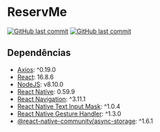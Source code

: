 # ReservMe
<!--------------------- TAGS  -------------------------------->
[![GitHub last commit](https://img.shields.io/github/last-commit/felpsbs/Clubinho-Nerd.svg)](https://github.com/felpsbs/Clubinho-Nerd/commits/master)
[![GitHub last commit](https://img.shields.io/github/contributors/felpsbs/Clubinho-Nerd.svg)](https://github.com/felpsbs/Clubinho-Nerd/graphs/contributors)

## Dependências

- [Axios](): ^0.19.0
- [React](): 16.8.6
- [NodeJS](https://nodejs.org/en/): v8.10.0
- [React Native](http://facebook.github.io/react-native/): 0.59.9
- [React Navigation](https://reactnavigation.org/): ^3.11.1
- [React Native Text Input Mask](https://github.com/react-native-community/react-native-text-input-mask): ^1.0.4
- [React Native Gesture Handler](https://kmagiera.github.io/react-native-gesture-handler/): ^1.3.0
- [@react-native-community/async-storage](): ^1.6.1